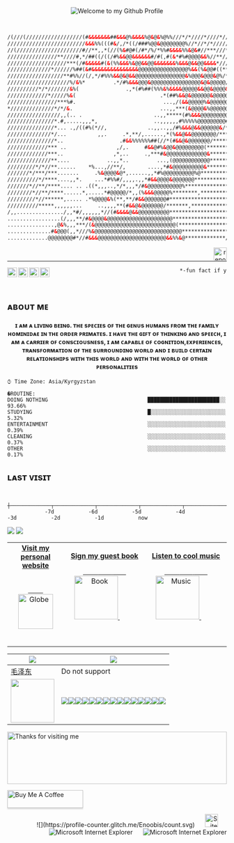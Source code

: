 
<div align="center">
  <img src="https://cdn.discordapp.com/attachments/909731897872105545/958787482453958677/cooltext407705925614839.png" style="max-width: 100%;" alt="Welcome to my Github Profile" />
  <br />
  </div>
  
<span>&nbsp;&nbsp;&nbsp;&nbsp;&nbsp;&nbsp;&nbsp;&nbsp;</span>
<span>&nbsp;&nbsp;&nbsp;&nbsp;&nbsp;&nbsp;&nbsp;&nbsp;</span>
<span>&nbsp;&nbsp;&nbsp;&nbsp;&nbsp;&nbsp;&nbsp;&nbsp;</span>
<span>&nbsp;&nbsp;&nbsp;&nbsp;&nbsp;&nbsp;&nbsp;&nbsp;</span>

<td align="left">

  
```html
/(///(//////////////////(#&&&&&&&##&&&@%&&&&%@&@&%@%%///*/*////*////*//*/*///*/* We're no strangers to love
/////////////////////////&&&%%(((#&/,/*((/###%@@&@@@@@@@@%//*//*/*//////*//*/**/ You know the rules and so do I
//(/////////////////////#//**,,*(//(%&#@#(/#*/%/*%%#&&&&%%&@&#//***///*///*//*/* A full commitment's what I'm thinking of
////////////////**////#,*/##((/((/#%&&@@&&&&&&#/#(,#(&*#%#@@@@&&%//**//*/**//*/* You wouldn't get this from any other guy
///////////////////***(/#&&&&&#(&(%%&&&%&@@&&@@&&&&&&&%&&&@&&@@&&&&*/////*///**/ I just wanna tell you how I'm feeling
//////////////*//////%##(&#&&&&&&&&&&&&&&&@@@@@@@@@@@@@@@@%&&(%&@@#((**/*******/ Gotta make you understand
//////////////////**#%%//(/,*/#%%%&&@&@&&@@@@@@@@@@@@@@@@&%@@@&@@@&@%/*//**///** Never gonna give you up
////////////////////%/&%*         .*/#%&&&@@@&@@@@@@@@@@@@@@@@&@&@@@@@////****** Never gonna let you down
//////////*/*///////&%(               .,*(#%##(%%%&%&&&&@@@@@&&@@&@@@@&/******** Never gonna run around and desert you
/////////////*/////%&(                           .*(##%&&@&@@@@@@&@@@@@@%**/**** Never gonna make you cry
////////////////***%#.                            ...,/(&&@@@@@%&@@@@@@@&/****** Never gonna say goodbye
*//////////////*/*/&.                            ...,,***(&@@@@&%@@@@@@@#***/*** Never gonna tell a lie and hurt you
/////////////////,,(.. .                       ..,,*****(#%&&&@@@@@@@@@#*****/** We've known each other for so long
///////////////*.#,.....,,,*,                  ..,,,,,,#%%%%%@@@@@@@@@#/******** Your heart's been aching but
///////////////*... .,/((#%(*//,             ..,,..,,/#%&&&@&&@@@@@@&/********** you're too shy to say it
//////////////*/...          ,,.     .*,**/,......,*(%&&@&&@@@@@@@@/************ Inside we both know what's been going on
///////////////*..                  .#&&%%%%%%##(//*(#&&@&@@@@@@@/************** We know the game and we're gonna play it
/////////////*** ..                ,/,.     #&&@#%&@@&@@@@@@@@@(**************/* And if you ask me how I'm feeling
/////////////***..                ,*,..     .,***#&@@@@@@@@@@@@@&*************** Don't tell me you're too blind to see
//////////////**....            ..,,*..         ...,(@@@@@@@@@@@@*************** Never gonna give you up
/////////*/*//**......    *%...,//**/,       ....,*#&@@@@@@@@@@&**************** Never gonna let you down
///////*/***/***.......     .%&@@@@&@*,......,,*#%@@@@@@@@@@%@***************/** Never gonna run around and desert you
//////////*/****....,,*.    ...*#%%#/,,,,.,,*#&&@@@@&@@@@@@@******************** Never gonna make you cry
///////*//**/****.... .. .((*,,,..,*/*,,,*/#&@@@@@@@@@@@%*********************** Never gonna say goodbye
////////*//**/****......*,.....*#@@@@@/*,,(%&&&@@@@@%********,************/***** Never gonna tell a lie and hurt you
/////////*//******,..... .*%@@@@&%(**,**/#&&@@@@@@@#*************************/** Never gonna give, never gonna give
//////////*****,,,,,,...     ..,,,,**(#&&@&@@@@@@@/*******,*****************/*** (Give you up)                          
/,,.............../,,*#/,,,,,,*//(#&&&&@&&@@@@@@@@@@********************/****/*/  ___ ___ ___  ___  ___ _____        
.................(/,,,**/#&@@@@&@@@@@@@@@@@@@@@@@@@@@**************************/ | _ \ __| _ \/ _ \| _ \_   _|       ↓  ↓ 
...............,@&%,,,***/(&@@@@@@@@@@@@@@@@@@@@@@@@@@(*******************/*/*// |   / _||  _/ (_) |   / | |         ↓  ↓ 
..............#&@@@(,,*///%&@@@@@@@@@@@@@@@@@@@@@@@@@@@@******************/**//* |_|_\___|_|  \___/|_|_\ |_|         ↓  ↓ 
.............@@@@@@@@#*//#&&&@@@@@@@@@@@@@@@@@@@@@@&&%%&@*************/*****//**                                     
```
</td>

<a align="right" href="https://www.youtube.com/watch?v=dQw4w9WgXcQ">
  <img width="30" align="right" alt="report" width="22px" src="https://cdn.discordapp.com/attachments/909731897872105545/959317548061556796/Warning-1.png"/>
</a>

<span>&nbsp;&nbsp;&nbsp;&nbsp;&nbsp;&nbsp;&nbsp;&nbsp;</span>
<span>&nbsp;&nbsp;&nbsp;&nbsp;&nbsp;&nbsp;&nbsp;&nbsp;</span>
<span>&nbsp;&nbsp;&nbsp;&nbsp;&nbsp;&nbsp;&nbsp;&nbsp;</span>
<span>&nbsp;&nbsp;&nbsp;&nbsp;&nbsp;&nbsp;&nbsp;&nbsp;</span>

  ___                                                                                                  
                                                                                                                         
                                                                                                
<a href="https://www.youtube.com/channel/UCOqTa0ko06PfgayD_5ZbWTw">
  <img align="left" alt="enoobis - Youtube" width="22px" src="https://cdn.discordapp.com/attachments/909731897872105545/958632322675130409/5282548_play_player_video_youtube_youtuble_logo_icon.png"/>
</a>
<a href="https://www.instagram.com/enoobis/?hl=ru">
  <img align="left" alt="enoobis - Instagram" width="22px" src="https://cdn.discordapp.com/attachments/909731897872105545/958632112687296532/5282544_camera_instagram_social_media_social_network_instagram_logo_icon.png"/>
</a>
<a href="https://twitter.com/s00fler">
  <img align="left" alt="enoobis - Twitter" width="22px" src="https://cdn.discordapp.com/attachments/909731897872105545/958631816519102494/5282551_tweet_twitter_twitter_logo_icon.png"/>
</a>
<a href="https://www.facebook.com/enoobis">
  <img align="left" alt="enoobis - Facebook" width="22px" src="https://cdn.discordapp.com/attachments/909731897872105545/958631302112890890/5282541_fb_social_media_facebook_facebook_logo_social_network_icon.png"/>
</a>


```html
⠀⠀⠀⠀⠀⠀⠀⠀⠀⠀⠀⠀⠀⠀⠀⠀⠀⠀⠀⠀⠀⠀⠀⠀⠀⠀⠀⠀⠀⠀⠀⠀⠀⠀*-fun fact if you use light theme you don't see links*
```

<br />
<h2>ᴀʙᴏᴜᴛ ᴍᴇ</h2>
<h4 align="center">ɪ ᴀᴍ ᴀ ʟɪᴠɪɴɢ ʙᴇɪɴɢ. ᴛʜᴇ sᴘᴇᴄɪᴇs ᴏꜰ ᴛʜᴇ ɢᴇɴᴜs ʜᴜᴍᴀɴs ꜰʀᴏᴍ ᴛʜᴇ ꜰᴀᴍɪʟʏ ʜᴏᴍɪɴɪᴅᴀᴇ ɪɴ ᴛʜᴇ ᴏʀᴅᴇʀ ᴘʀɪᴍᴀᴛᴇs. ɪ ʜᴀᴠᴇ ᴛʜᴇ ɢɪꜰᴛ ᴏꜰ ᴛʜɪɴᴋɪɴɢ ᴀɴᴅ sᴘᴇᴇᴄʜ, ɪ ᴀᴍ ᴀ ᴄᴀʀʀɪᴇʀ ᴏꜰ ᴄᴏɴsᴄɪᴏᴜsɴᴇss, ɪ ᴀᴍ ᴄᴀᴘᴀʙʟᴇ ᴏꜰ ᴄᴏɢɴɪᴛɪᴏɴ,ᴇxᴘᴇʀɪᴇɴᴄᴇs, ᴛʀᴀɴsꜰᴏʀᴍᴀᴛɪᴏɴ ᴏꜰ ᴛʜᴇ sᴜʀʀᴏᴜɴᴅɪɴɢ ᴡᴏʀʟᴅ ᴀɴᴅ ɪ ʙᴜɪʟᴅ ᴄᴇʀᴛᴀɪɴ ʀᴇʟᴀᴛɪᴏɴsʜɪᴘs ᴡɪᴛʜ ᴛʜɪs ᴡᴏʀʟᴅ ᴀɴᴅ ᴡɪᴛʜ ᴛʜᴇ ᴡᴏʀʟᴅ ᴏꜰ ᴏᴛʜᴇʀ ᴘᴇʀsᴏɴᴀʟɪᴛɪᴇs</h4>

```text
⌚︎ Time Zone: Asia/Kyrgyzstan

�ROUTINE: 
DOING NOTHING                                ███████████████████████░░   93.66% 
STUDYING                                     █░░░░░░░░░░░░░░░░░░░░░░░░   5.32% 
ENTERTAINMENT                                ░░░░░░░░░░░░░░░░░░░░░░░░░   0.39% 
CLEANING                                     ░░░░░░░░░░░░░░░░░░░░░░░░░   0.37% 
OTHER                                        ░░░░░░░░░░░░░░░░░░░░░░░░░   0.17%

```




<h2>ʟᴀsᴛ ᴠɪsɪᴛ</h2>
<!--END_SECTION:waka-->

<!-- prettier-ignore-start -->
<!-- START_SECTION:ascii_graph -->

```

             ┼─────────────┬─────────────┬─────────────┬─────────────┬─────────────┬─────────────┬─────────────┤ 
            -7d           -6d           -5d           -4d           -3d           -2d           -1d           now
```

<!-- END_SECTION:ascii_graph -->
<!-- prettier-ignore-end -->
![](https://raw.githubusercontent.com/Enoobis/github-stats-transparent/output/generated/overview.svg)
![](https://raw.githubusercontent.com/Enoobis/github-stats-transparent/output/generated/languages.svg)




<!-- Social -->
<table width="100%">
<tr>
<td align="center">
<a href="https://www.enoobis.tk/">
<strong>Visit my personal website </strong>
<br />
<br />

<!-- Centering something has never been easy, has it? -->
<span>&nbsp;&nbsp;&nbsp;&nbsp;&nbsp;&nbsp;&nbsp;&nbsp;</span>
<img alt="Globe" height="80" src="https://github.com/BrunnerLivio/brunnerlivio/blob/master/images/globe.gif?raw=true">
</a>
<span>&nbsp;&nbsp;&nbsp;&nbsp;&nbsp;&nbsp;&nbsp;&nbsp;</span>
<span>&nbsp;&nbsp;&nbsp;&nbsp;&nbsp;&nbsp;&nbsp;&nbsp;</span>
</td>
<td align="center">
<a href="https://www.enoobis.tk/">
<strong>Sign my guest book</strong>
<br />

<span>&nbsp;&nbsp;&nbsp;&nbsp;&nbsp;&nbsp;&nbsp;</span> 
<span>&nbsp;&nbsp;&nbsp;&nbsp;&nbsp;&nbsp;&nbsp;</span> 
<span>&nbsp;&nbsp;&nbsp;&nbsp;&nbsp;&nbsp;&nbsp;</span> 
<img height="100" alt="Book" src="https://raw.githubusercontent.com/BrunnerLivio/brunnerlivio/master/images/book.gif"> 
</a>
<span>&nbsp;&nbsp;&nbsp;&nbsp;&nbsp;&nbsp;&nbsp;&nbsp;</span>
<span>&nbsp;&nbsp;&nbsp;&nbsp;&nbsp;&nbsp;&nbsp;&nbsp;</span>
<span>&nbsp;&nbsp;&nbsp;&nbsp;&nbsp;&nbsp;&nbsp;&nbsp;</span>
<span>&nbsp;&nbsp;&nbsp;&nbsp;&nbsp;&nbsp;&nbsp;&nbsp;</span>    
</td>

<td align="center">
<a href="https://www.youtube.com/watch?v=N9qYF9DZPdw">
<strong>Listen to cool music</strong>
<br />

<span>&nbsp;&nbsp;&nbsp;&nbsp;&nbsp;&nbsp;&nbsp;</span> 
<span>&nbsp;&nbsp;&nbsp;&nbsp;&nbsp;&nbsp;&nbsp;</span> 
<span>&nbsp;&nbsp;&nbsp;&nbsp;&nbsp;&nbsp;&nbsp;</span> 
<img height="100" alt="Music" src="https://i.gifer.com/origin/e1/e1ecbb50436a0022af19330089561df5.gif"> 
</a>
<span>&nbsp;&nbsp;&nbsp;&nbsp;&nbsp;&nbsp;&nbsp;&nbsp;</span>
<span>&nbsp;&nbsp;&nbsp;&nbsp;&nbsp;&nbsp;&nbsp;&nbsp;</span>
<span>&nbsp;&nbsp;&nbsp;&nbsp;&nbsp;&nbsp;&nbsp;&nbsp;</span>
<span>&nbsp;&nbsp;&nbsp;&nbsp;&nbsp;&nbsp;&nbsp;&nbsp;</span>    
</td>
</tr>
</table>
</div>


<p align="center">
  

|<img src="https://upload.wikimedia.org/wikipedia/commons/3/3a/Marx_Engels_Lenin_Stalin_Mao.svg" /> |<img src="https://upload.wikimedia.org/wikipedia/commons/a/a9/Flag_of_the_Soviet_Union.svg" />|
| ------- | ------- |
| [毛泽东](https://zh.wikipedia.org/zh/%E6%AF%9B%E6%B3%BD%E4%B8%9C)     |Do not support|
|<img align="center" src="https://media.discordapp.net/attachments/753104585954033766/958581748202098688/Totally_not_a_Rickroll_QR_code.png" width="100">      |<img src="https://cdn.discordapp.com/attachments/909731897872105545/958954626873425960/ok.png" /><img src="https://cdn.discordapp.com/attachments/909731897872105545/958954627049598996/ok2.png" /><img src="https://cdn.discordapp.com/attachments/909731897872105545/958954627456442389/ok3.png" /><img src="https://cdn.discordapp.com/attachments/909731897872105545/958954626617589810/ok4.png" /><img src="https://cdn.discordapp.com/attachments/909731897872105545/958954716648312832/ok5.png" /><img src="https://cdn.discordapp.com/attachments/909731897872105545/958954716820295700/ok6.png" /><img src="https://cdn.discordapp.com/attachments/909731897872105545/958954717034192927/ok7.png" /><img src="https://cdn.discordapp.com/attachments/909731897872105545/958954716413460490/ok8.png" /><img src="https://cdn.discordapp.com/attachments/909731897872105545/958954832817967154/ok9.png" /><img src="https://cdn.discordapp.com/attachments/909731897872105545/958954833002520596/ok10.png" /><img src="https://cdn.discordapp.com/attachments/909731897872105545/958954833208016936/ok11.png" /><img src="https://cdn.discordapp.com/attachments/909731897872105545/958954866514997269/ok12.png" /><img src="https://cdn.discordapp.com/attachments/909731897872105545/958954866733117470/ok13.png" /><img src="https://cdn.discordapp.com/attachments/909731897872105545/958954866955407401/ok14.png" /><img src="https://cdn.discordapp.com/attachments/909731897872105545/958954867169329182/ok15.png" />|

</p>

<!-- links -->

<img height="120" alt="Thanks for visiting me" width="100%" src="https://raw.githubusercontent.com/BrunnerLivio/brunnerlivio/master/images/marquee.svg" />
<br />


<a href="https://buymeacoffee.com/enoobis" target="_blank"><img src="https://cdn.discordapp.com/attachments/909731897872105545/959312488900472913/cooltext407823361288100.png" alt="Buy Me A Coffee" style="height: 41px !important;width: 174px !important;box-shadow: 0px 3px 2px 0px rgba(190, 190, 190, 0.5) !important;-webkit-box-shadow: 0px 3px 2px 0px rgba(190, 190, 190, 0.5) !important;" ></a>

<p align="right"> 
![](https://profile-counter.glitch.me/Enoobis/count.svg)
<span>&nbsp;&nbsp;&nbsp;&nbsp;</span>
<img src="https://raw.githubusercontent.com/BrunnerLivio/brunnerlivio/master/images/notepad.gif" alt="Site created with Notepad" height="30" />
<!-- "margin-right: whatever;" -->
<span>&nbsp;&nbsp;&nbsp;&nbsp;</span>  
<img src="https://raw.githubusercontent.com/BrunnerLivio/brunnerlivio/master/images/ie_logo.gif" alt="Microsoft Internet Explorer" />
<span>&nbsp;&nbsp;&nbsp;&nbsp;</span>  
<img src="https://raw.githubusercontent.com/BrunnerLivio/brunnerlivio/master/images/noframes.gif" alt="Microsoft Internet Explorer" />
</p>

